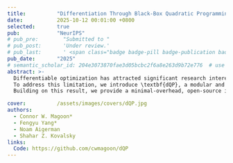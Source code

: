 ```yaml
---
title:          "Differentiation Through Black-Box Quadratic Programming Solvers"
date:           2025-10-12 00:01:00 +0800
selected:       true
pub:            "NeurIPS"
# pub_pre:        "Submitted to "
# pub_post:       'Under review.'
# pub_last:       ' <span class="badge badge-pill badge-publication badge-success">Spotlight</span>'
pub_date:       "2025"
# semantic_scholar_id: 204e3073870fae3d05bcbc2f6a8e263d9b72e776  # use this to retrieve citation count
abstract: >-
  Differentiable optimization has attracted significant research interest, particularly for quadratic programming (QP). Existing approaches for differentiating the solution of a QP with respect to its defining parameters often rely on specific integrated solvers. This integration limits their applicability, including their use in neural network architectures and bi-level optimization tasks, restricting users to a narrow selection of solver choices. 
  To address this limitation, we introduce \textbf{dQP}, a modular and solver-agnostic framework for plug-and-play differentiation of virtually any QP solver. A key insight we leverage to achieve modularity is that, once the active set of inequality constraints is known, both the solution and its derivative can be expressed using simplified linear systems that share the same matrix. This formulation fully decouples the computation of the QP solution from its differentiation. 
  Building on this result, we provide a minimal-overhead, open-source implementation ([GitHub](https://github.com/cwmagoon/dQP)) that seamlessly integrates with over 15 state-of-the-art solvers. Comprehensive benchmark experiments demonstrate dQP’s robustness and scalability, particularly highlighting its advantages in large-scale sparse problems.

cover:          /assets/images/covers/dQP.jpg
authors:
  - Connor W. Magoon*
  - Fengyu Yang*
  - Noam Aigerman
  - Shahar Z. Kovalsky
links:
  Code: https://github.com/cwmagoon/dQP
---
```

